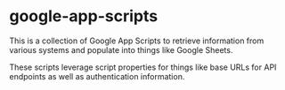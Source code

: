# google-app-scripts
This is a collection of Google App Scripts to retrieve information from various systems and populate into things like Google Sheets.

These scripts leverage script properties for things like base URLs for API endpoints as well as authentication information.
